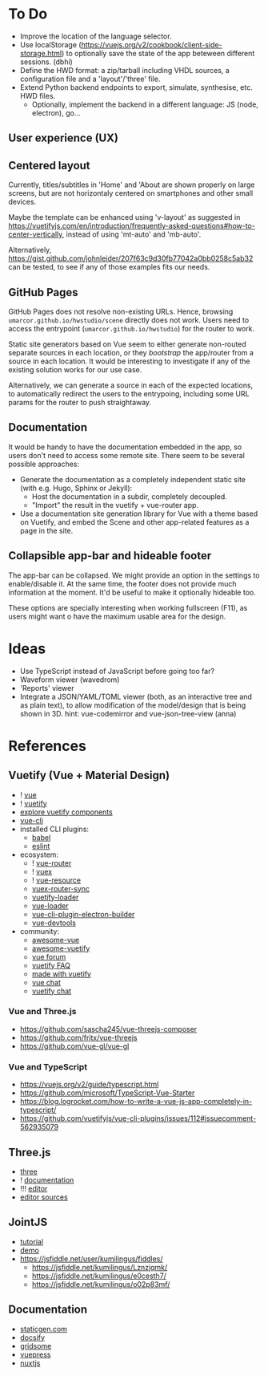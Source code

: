 # To Do

- Improve the location of the language selector.
- Use localStorage (https://vuejs.org/v2/cookbook/client-side-storage.html) to optionally save the state of the app beteween different sessions. (dbhi)
- Define the HWD format: a zip/tarball including VHDL sources, a configuration file and a 'layout'/'three' file.
- Extend Python backend endpoints to export, simulate, synthesise, etc. HWD files.
  -  Optionally, implement the backend in a different language: JS (node, electron), go...

## User experience (UX)

## Centered layout

Currently, titles/subtitles in 'Home' and 'About are shown properly on large screens, but are not horizontaly centered on
smartphones and other small devices.

Maybe the template can be enhanced using 'v-layout' as suggested in https://vuetifyjs.com/en/introduction/frequently-asked-questions#how-to-center-vertically, instead of using 'mt-auto' and 'mb-auto'.

Alternatively, https://gist.github.com/johnleider/207f63c9d30fb77042a0bb0258c5ab32 can be tested, to see if any of those examples fits our needs.

## GitHub Pages

GitHub Pages does not resolve non-existing URLs. Hence, browsing `umarcor.github.io/hwstudio/scene` directly does not work. Users need to access the entrypoint (`umarcor.github.io/hwstudio`) for the router to work.

Static site generators based on Vue seem to either generate non-routed separate sources in each location, or they *bootstrap* the app/router from a source in each location. It would be interesting to investigate if any of the existing solution works for our use case.

Alternatively, we can generate a source in each of the expected locations, to automatically redirect the users to the entrypoing, including some URL params for the router to push straightaway.

## Documentation

It would be handy to have the documentation embedded in the app, so users don't need to access some remote site. There seem to be several possible approaches:

- Generate the documentation as a completely independent static site (with e.g. Hugo, Sphinx or Jekyll):
  - Host the documentation in a subdir, completely decoupled.
  - "Import" the result in the vuetify + vue-router app.
- Use a documentation site generation library for Vue with a theme based on Vuetify, and embed the Scene and other app-related features as a page in the site.

## Collapsible app-bar and hideable footer

The app-bar can be collapsed. We might provide an option in the settings to enable/disable it. At the same time, the footer does not provide much information at the moment. It'd be useful to make it optionally hideable too.

These options are specially interesting when working fullscreen (F11), as users might want o have the maximum usable area for the design.

# Ideas

- Use TypeScript instead of JavaScript before going too far?
- Waveform viewer (wavedrom)
- 'Reports' viewer
- Integrate a JSON/YAML/TOML viewer (both, as an interactive tree and as plain text), to allow modification of the model/design that is being shown in 3D. hint: vue-codemirror and vue-json-tree-view (anna)

# References

## Vuetify (Vue + Material Design)

- ! [vue](https://vuejs.org)
- ! [vuetify](https://vuetifyjs.com)
- [explore vuetify components](https://vuetifyjs.com/components/api-explorer)
- [vue-cli](https://github.com/vuejs/vue-cli/tree/dev/docs)
- installed CLI plugins:
  - [babel](https://github.com/vuejs/vue-cli/tree/dev/packages/%40vue/cli-plugin-babel)
  - [eslint](https://github.com/vuejs/vue-cli/tree/dev/packages/%40vue/cli-plugin-eslint)
- ecosystem:
  - ! [vue-router](https://router.vuejs.org/guide/)
  - ! [vuex](https://vuex.vuejs.org/)
  - ! [vue-resource](https://github.com/pagekit/vue-resource)
  - [vuex-router-sync](https://github.com/vuejs/vuex-router-sync)
  - [vuetify-loader](https://github.com/vuetifyjs/vuetify-loader)
  - [vue-loader](https://vue-loader.vuejs.org/en)
  - [vue-cli-plugin-electron-builder](https://nklayman.github.io/vue-cli-plugin-electron-builder/)
  - [vue-devtools](https://github.com/vuejs/vue-devtools#vue-devtools)
- community:
  - [awesome-vue](https://github.com/vuejs/awesome-vue)
  - [awesome-vuetify](https://github.com/vuetifyjs/awesome-vuetify)
  - [vue forum](https://forum.vuejs.org)
  - [vuetify FAQ](https://vuetifyjs.com/getting-started/frequently-asked-questions)
  - [made with vuetify](https://madewithvuejs.com/vuetify)
  - [vue chat](https://chat.vuejs.org)
  - [vuetify chat](https://community.vuetifyjs.com)

### Vue and Three.js

- https://github.com/sascha245/vue-threejs-composer
- https://github.com/fritx/vue-threejs
- https://github.com/vue-gl/vue-gl

### Vue and TypeScript

- https://vuejs.org/v2/guide/typescript.html
- https://github.com/microsoft/TypeScript-Vue-Starter
- https://blog.logrocket.com/how-to-write-a-vue-js-app-completely-in-typescript/
- https://github.com/vuetifyjs/vue-cli-plugins/issues/112#issuecomment-562935079

## Three.js

- [three](https://threejs.org/)
- ! [documentation](https://threejs.org/docs/)
- !!! [editor](https://threejs.org/editor/)
- [editor sources](https://github.com/mrdoob/three.js/tree/master/editor)

## JointJS

- [tutorial](https://resources.jointjs.com/tutorial)
- [demo](https://resources.jointjs.com/demos/kitchensink)
- https://jsfiddle.net/user/kumilingus/fiddles/
  - https://jsfiddle.net/kumilingus/Lznzjqmk/
  - https://jsfiddle.net/kumilingus/e0cesth7/
  - https://jsfiddle.net/kumilingus/o02p83mf/

## Documentation

- [staticgen.com](https://www.staticgen.com/)
- [docsify](https://docsify.js.org/#/)
- [gridsome](https://gridsome.org/)
- [vuepress](https://vuepress.vuejs.org/)
- [nuxtjs](https://nuxtjs.org/)
